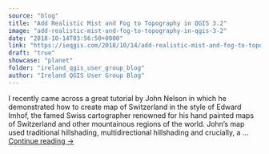 ```yaml
---
source: "blog"
title: "Add Realistic Mist and Fog to Topography in QGIS 3.2"
image: "add-realistic-mist-and-fog-to-topography-in-qgis-3-2"
date: "2018-10-14T03:56:50+0000"
link: "https://ieqgis.com/2018/10/14/add-realistic-mist-and-fog-to-topography-in-qgis-3-2/"
draft: "true"
showcase: "planet"
folder: "ireland_qgis_user_group_blog"
author: "Ireland QGIS User Group Blog"
---
```


I recently came across a great tutorial by John Nelson in which he demonstrated how to create map of Switzerland in the style of Edward Imhof, the famed Swiss cartographer renowned for his hand painted maps of Switzerland and other mountainous regions of the world. John&#8217;s map used traditional hillshading, multidirectional hillshading and crucially, a &#8230; <a class="more-link" href="https://ieqgis.com/2018/10/14/add-realistic-mist-and-fog-to-topography-in-qgis-3-2/">Continue reading <span class="meta-nav">&#8594;</span></a>
